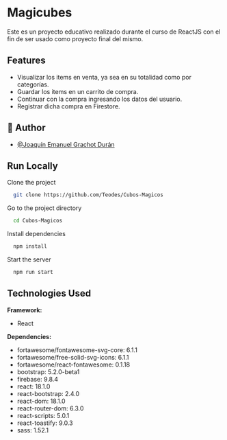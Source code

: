 # Magicubes

Este es un proyecto educativo realizado durante el curso de ReactJS con el fin de ser usado como proyecto final del mismo.

## Features

- Visualizar los items en venta, ya sea en su totalidad como por categorías.
- Guardar los items en un carrito de compra.
- Continuar con la compra ingresando los datos del usuario.
- Registrar dicha compra en Firestore.

## 🚀 Author

- [@Joaquín Emanuel Grachot Durán](https://www.github.com/teodes)

## Run Locally

Clone the project

```bash
  git clone https://github.com/Teodes/Cubos-Magicos
```

Go to the project directory

```bash
  cd Cubos-Magicos
```

Install dependencies

```bash
  npm install
```

Start the server

```bash
  npm run start
```

## Technologies Used

**Framework:**

- React

**Dependencies:**

- fortawesome/fontawesome-svg-core: 6.1.1
- fortawesome/free-solid-svg-icons: 6.1.1
- fortawesome/react-fontawesome: 0.1.18
- bootstrap: 5.2.0-beta1
- firebase: 9.8.4
- react: 18.1.0
- react-bootstrap: 2.4.0
- react-dom: 18.1.0
- react-router-dom: 6.3.0
- react-scripts: 5.0.1
- react-toastify: 9.0.3
- sass: 1.52.1
